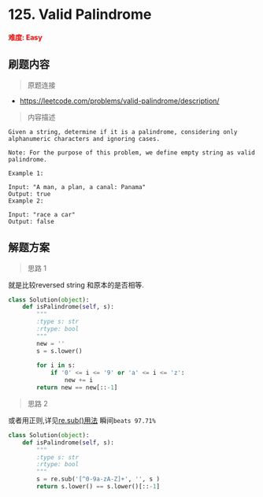 # 125. Valid Palindrome

**<font color=red>难度: Easy</font>**

## 刷题内容

> 原题连接

* https://leetcode.com/problems/valid-palindrome/description/

> 内容描述

```
Given a string, determine if it is a palindrome, considering only alphanumeric characters and ignoring cases.

Note: For the purpose of this problem, we define empty string as valid palindrome.

Example 1:

Input: "A man, a plan, a canal: Panama"
Output: true
Example 2:

Input: "race a car"
Output: false
```

## 解题方案

> 思路 1

就是比较reversed string 和原本的是否相等.


```python
class Solution(object):
    def isPalindrome(self, s):
        """
        :type s: str
        :rtype: bool
        """
        new = ''
        s = s.lower()
        
        for i in s:
            if '0' <= i <= '9' or 'a' <= i <= 'z':
                new += i
        return new == new[::-1]  
```

> 思路 2

或者用正则,详见[re.sub()用法](http://blog.csdn.net/geekleee/article/details/75309433)
瞬间```beats 97.71%```
```python
class Solution(object):
    def isPalindrome(self, s):
        """
        :type s: str
        :rtype: bool
        """
        s = re.sub('[^0-9a-zA-Z]+', '', s )
        return s.lower() == s.lower()[::-1]
```

